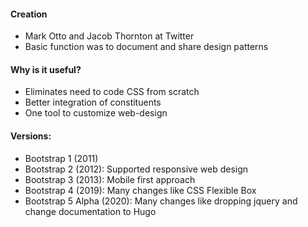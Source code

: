 #### Creation
* Mark Otto and Jacob Thornton at Twitter
* Basic function was to document and share design patterns

#### Why is it useful?
* Eliminates need to code CSS from scratch
* Better integration of constituents
* One tool to customize web-design

#### Versions:
* Bootstrap 1 (2011)
* Bootstrap 2 (2012): Supported responsive web design
* Bootstrap 3 (2013): Mobile first approach
* Bootstrap 4 (2019): Many changes like CSS Flexible Box
* Bootstrap 5 Alpha (2020): Many changes like dropping jquery and change documentation to Hugo 

